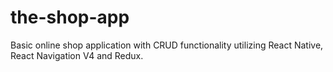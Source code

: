 # the-shop-app
Basic online shop application with CRUD functionality utilizing React Native, React Navigation V4 and Redux.
